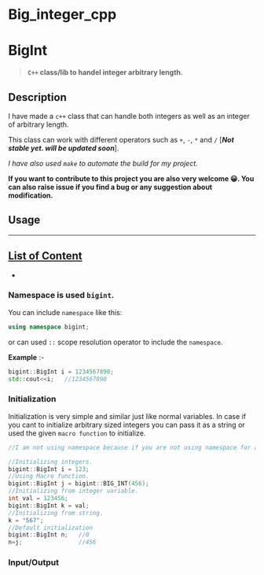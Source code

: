 # Big_integer_cpp


# **BigInt**
>**`C++` class/lib to handel integer arbitrary length.**


## **Description**
I have made a `c++` class that can handle both integers as well as an integer of arbitrary length.

This class can work with different operators such as `+`, `-`, `*` and `/` [***Not stable yet. will be updated soon***].

*I have also used `make` to automate the build for my project.*

**If you want to contribute to this project you are also very welcome :grinning:. You can also raise issue if you find a bug or any suggestion about modification.**


## **Usage**
---

## <u>List of Content</u>
-

### Namespace is used `bigint`. 

You can include `namespace` like this:  

```cpp
using namespace bigint;
```
or can used `::` scope resolution operator to include the `namespace`.

**Example** :-
```cpp
bigint::BigInt i = 1234567890;
std::cout<<i;	//1234567890
```

### **Initialization**
Initialization is very simple and similar just like normal variables. In case if you cant to initialize arbitrary sized integers you can pass it as a string or used the given `macro function` to initialize. 

```cpp
//I am not using namespace because if you are not using namespace for any reason you may find it difficult to use if you have no prior knowledge in c++. And this will be followed through out the documentation.

//Initializing integers.
bigint::BigInt i = 123;
//Using Macro function.
bigint::BigInt j = bigint::BIG_INT(456);
//Initializing from integer variable. 
int val = 123456;
bigint::BigInt k = val;
//Initializing from string.
k = "567";
//Default initialization
bigint::BigInt n;	//0
n=j;				//456
```


### **Input/Output**



